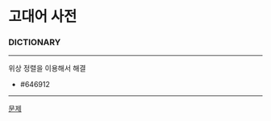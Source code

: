 # 고대어 사전
### DICTIONARY

***
위상 정렬을 이용해서 해결
+ #646912
***
[문제](https://algospot.com/judge/problem/read/DICTIONARY)
